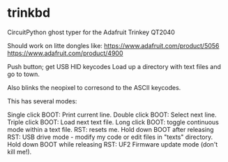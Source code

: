 # trinkbd
CircuitPython ghost typer for the Adafruit Trinkey QT2040

Should work on litte dongles like:
https://www.adafruit.com/product/5056 
https://www.adafruit.com/product/4900

Push button; get USB HID keycodes
Load up a directory with text files and go to town.

Also blinks the neopixel to corresond to the ASCII keycodes.

This has several modes:

Single click BOOT: Print current line.
Double click BOOT: Select next line.
Triple click BOOT: Load next text file.
Long click BOOT: toggle continuous mode within a text file.
RST: resets me.
Hold down BOOT after releasing RST: USB drive mode - modify my code or edit files in "texts" directory.
Hold down BOOT while releasing RST: UF2 Firmware update mode (don't kill me!).

